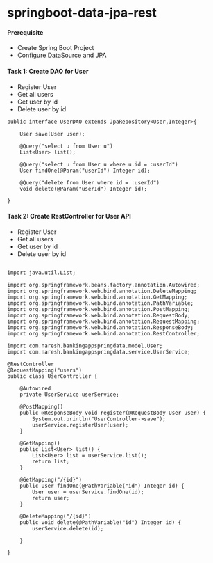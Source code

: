 # springboot-data-jpa-rest

#### Prerequisite
* Create Spring Boot Project 
* Configure DataSource and JPA


#### Task 1: Create DAO for User
* Register User
* Get all users
* Get user by id
* Delete user by id

```
public interface UserDAO extends JpaRepository<User,Integer>{

	User save(User user);

	@Query("select u from User u")
	List<User> list();
	
	@Query("select u from User u where u.id = :userId")
	User findOne(@Param("userId") Integer id);

	@Query("delete from User where id = :userId")
	void delete(@Param("userId") Integer id);

}
```

#### Task 2: Create RestController for User API
* Register User
* Get all users
* Get user by id
* Delete user by id
```

import java.util.List;

import org.springframework.beans.factory.annotation.Autowired;
import org.springframework.web.bind.annotation.DeleteMapping;
import org.springframework.web.bind.annotation.GetMapping;
import org.springframework.web.bind.annotation.PathVariable;
import org.springframework.web.bind.annotation.PostMapping;
import org.springframework.web.bind.annotation.RequestBody;
import org.springframework.web.bind.annotation.RequestMapping;
import org.springframework.web.bind.annotation.ResponseBody;
import org.springframework.web.bind.annotation.RestController;

import com.naresh.bankingappspringdata.model.User;
import com.naresh.bankingappspringdata.service.UserService;

@RestController
@RequestMapping("users")
public class UserController {

	@Autowired
	private UserService userService;

	@PostMapping()
	public @ResponseBody void register(@RequestBody User user) {
		System.out.println("UserController->save");
		userService.registerUser(user);
	}

	@GetMapping()
	public List<User> list() {
		List<User> list = userService.list();
		return list;
	}

	@GetMapping("/{id}")
	public User findOne(@PathVariable("id") Integer id) {
		User user = userService.findOne(id);
		return user;
	}

	@DeleteMapping("/{id}")
	public void delete(@PathVariable("id") Integer id) {
		userService.delete(id);

	}

}

```
